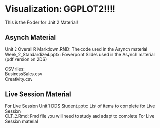 # Visualization: GGPLOT2!!!!  
This is the Folder for Unit 2 Material!

## Asynch Material
Unit 2 Overall R Markdown.RMD: The code used in the Asynch material  
Week_2_Standardized.pptx: Powerpoint Slides used in the Asynch material (pdf version on 2DS)  

CSV files:  
BusinessSales.csv  
Creativity.csv  

## Live Session Material
For Live Session Unit 1 DDS Student.pptx: List of items to complete for Live Session  
CLT_2.Rmd: Rmd file you will need to study and adapt to complete For Live Session material  



